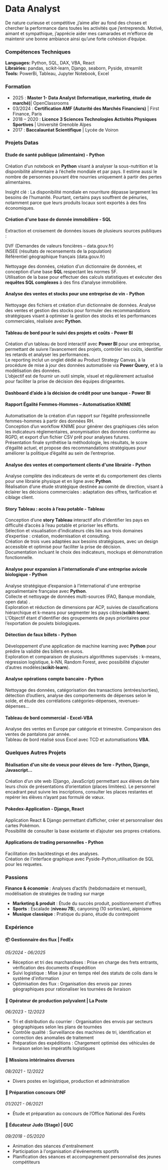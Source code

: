 # Data Analyst

De nature curieuse et compétitive ,j’aime aller au fond des choses et chercher la performance dans toutes les activités que j’entreprends. Motivé, aimant et sympathique, j’apprécie aider mes camarades et m’efforce de maintenir une bonne ambiance ainsi qu’une forte cohésion d’équipe.

### Compétences Techniques  

**Languages:** Python, SQL, DAX, VBA, React  
**Librairies:** pandas, scikit-learn, Django, seaborn, Pyside, streamlit  
**Tools:** PowerBi, Tableau, Jupyter Notebook, Excel  



### Formation
- 2025 : **Master 1- Data Analyst (Informatique, marketing, étude de marché)**| OpenClassrooms
- 03/2024 : **Certification AMF (Autorité des Marchés Financiers)** | First Finance, Paris
- 2018 – 2020 : **Licence 3 Sciences Technologies Activités Physiques Sportives**  | Université Grenoble Alpes
- 2017 : **Baccalauréat Scientifique** | Lycée de Voiron

### Projets Datas

#### Etude de santé publique (alimentaire) - **Python**
Création d’un notebook en **Python** visant à analyser la sous-nutrition et la disponibilité alimentaire à l’échelle mondiale et par pays.
Il estime aussi le nombre de personnes pouvant être nourries uniquement à partir des pertes alimentaires.
    
Insight clé : La disponibilité mondiale en nourriture dépasse largement les besoins de l’humanité. Pourtant, certains pays souffrent de pénuries, notamment parce que leurs produits locaux sont exportés à des fins économiques.

#### Création d'une base de donnée immobilière - **SQL**
Extraction et croisement de données issues de plusieurs sources publiques :  
  
DVF (Demandes de valeurs foncières – data.gouv.fr)  
INSEE (résultats de recensements de la population)  
 Référentiel géographique français (data.gouv.fr)  
  
Nettoyage des données, création d’un dictionnaire de données, et conception d’une base **SQL** respectant les normes 5F.  
Utilisation de la base pour effectuer des calculs statistiques et exécuter des **requêtes SQL complexes** à des fins d’analyse immobilière.  

#### Analyse des ventes et stocks pour une entreprise de vin - **Python**

Nettoyage des fichiers et création d’un dictionnaire de données. Analyse des ventes et gestion des stocks pour formuler des recommandations stratégiques visant à optimiser la gestion des stocks et les performances commerciales, réalisée avec **Python**.

#### Tableau de bord pour le suivi des projets et coûts - **Power BI**

Création d’un tableau de bord interactif avec **Power BI** pour une entreprise, permettant de suivre l’avancement des projets, contrôler les coûts, identifier les retards et analyser les performances.    
Le reporting inclut un onglet dédié au Product Strategy Canvas, à la procédure de mise à jour des données automatisée via **Power Query**, et à la modélisation des données.  
L’objectif est de fournir un outil simple, visuel et régulièrement actualisé pour faciliter la prise de décision des équipes dirigeantes.  

#### Dashboard d’aide à la décision de crédit pour une banque - **Power BI**



#### Rapport Égalité Femmes-Hommes – Automatisation **KNIME**
Automatisation de la création d’un rapport sur l’égalité professionnelle femmes-hommes à partir des données RH.  
Conception d’un workflow KNIME pour générer des graphiques clés selon les indicateurs réglementaires, anonymisation des données conforme au RGPD, et export d’un fichier CSV prêt pour analyses futures.  
Présentation finale synthétise la méthodologie, les résultats, le score d’égalité actuel, et propose des recommandations stratégiques pour améliorer la politique d’égalité au sein de l’entreprise.  

#### Analyse des ventes et comportement clients d'une librairie - Python 

Analyse complète des indicateurs de vente et du comportement des clients pour une librairie physique et en ligne avec **Python**.  
Réalisation d’une étude stratégique destinée au comité de direction, visant à éclairer les décisions commerciales : adaptation des offres, tarification et ciblage client.

#### **Story Tableau** : accès à l’eau potable - Tableau
Conception d’une **story Tableau** interactif afin d’identifier les pays en difficulté d’accès à l’eau potable et prioriser les efforts.  
Sélection et visualisation d’indicateurs clés liés aux trois domaines d’expertise : création, modernisation et consulting.  
Création de trois vues adaptées aux besoins stratégiques, avec un design accessible et optimisé pour faciliter la prise de décision.  
Documentation incluant le choix des indicateurs, mockups et démonstration fonctionnelle.  

#### Analyse pour expansion à l'internationale d'une entreprise avicole biologique - Python
Analyse stratégique d’expansion à l’international d'une entreprise agroalimentaire française avec **Python**.  
Collecte et nettoyage de données multi-sources (FAO, Banque mondiale, open data) .  
Exploration et réduction de dimensions par ACP, suivies de classifications hiérarchique et k-means pour segmenter les pays cibles(**scikit-learn**).  
L'Objectif étant d'identifier des groupements de pays prioritaires pour l’exportation de poulets biologiques.  

#### Détection de faux billets - Python
Développement d’une application de machine learning avec **Python** pour prédire la validité des billets en euros.  
Exploration et comparaison de plusieurs algorithmes supervisés : k-means, régression logistique, k-NN, Random Forest, avec possibilité d’ajouter d’autres modèles(**scikit-learn**).  

#### Analyse opérations compte bancaire - Python
Nettoyage des données, catégorisation des transactions (entrées/sorties), détection d’outliers, analyse des comportements de dépenses selon le solde, et étude des corrélations catégories-dépenses, revenues-dépenses...

#### Tableau de bord commercial - **Excel-VBA** 
Analyse des ventes en Europe par catégorie et trimestre. Comparaison des ventes de pantalons par année.  
Tableau de bord réalisé sous Excel avec TCD et automatisations **VBA**.



### Quelques Autres Projets

#### Réalisation d'un site de voeux pour élèves de 1ere - Python, Django, Javascript...
Création d’un site web (Django, JavaScript) permettant aux élèves de faire leurs choix de présentations d’orientation (places limitées). Le personnel encadrant peut suivre les inscriptions, consulter les places restantes et repérer les élèves n’ayant pas formulé de vœux.

#### Pokedex-Application - Django, React
Application React & Django permettant d’afficher, créer et personnaliser des cartes Pokémon.  
Possibilité de consulter la base existante et d’ajouter ses propres créations.

#### Applications de trading personnelles - Python
Facilitation des backtestings et des analyses.  
Création de l'interface graphique avec Pyside-Python,utilisation de SQL pour les requetes.

### Passions

**Finance & économie** : Analyses d’actifs (hebdomadaire et mensuel), modélisation de stratégies de trading sur marge  
- **Marketing & produit** : Étude du succès produit, positionnement d'offres  
- **Sports** : Escalade (**niveau 7B**), canyoning (10 sorties/an), alpinisme  
- **Musique classique** : Pratique du piano, étude du contrepoint

### Expérience 

#### 📦 Gestionnaire des flux | FedEx  
*05/2024 - 06/2025*  
- Réception et tri des marchandises : Prise en charge des frets entrants, vérification des documents d'expédition  
- Suivi logistique : Mise à jour en temps réel des statuts de colis dans le système d'information  
- Optimisation des flux : Organisation des envois par zones géographiques pour rationaliser les tournées de livraison  

#### 🏤 Opérateur de production polyvalent | La Poste  
*06/2023 - 12/2023*  
- Tri et distribution du courrier : Organisation des envois par secteurs géographiques selon les plans de tournées  
- Contrôle qualité : Surveillance des machines de tri, identification et correction des anomalies de traitement  
- Préparation des expéditions : Chargement optimisé des véhicules de livraison selon les impératifs logistiques  

#### 🧪 Missions intérimaires diverses  
*08/2021 - 12/2022*  
- Divers postes en logistique, production et administration  

#### 🌲 Préparation concours ONF  
*01/2021 - 06/2021*  
- Étude et préparation au concours de l’Office National des Forêts  

#### 🥋 Éducateur Judo (Stage) | GUC  
*09/2018 - 05/2020*  
- Animation des séances d'entraînement  
- Participation à l'organisation d'événements sportifs  
- Planification des séances et accompagnement personnalisé des jeunes compétiteurs  





